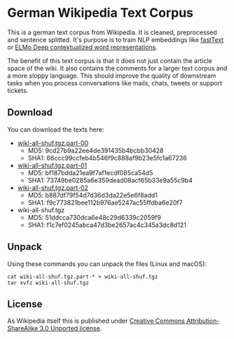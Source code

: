 # German Wikipedia Text Corpus
This is a german text corpus from Wikipedia. It is cleaned, preprocessed and sentence splitted. It's purpose is to train NLP embeddings like [fastText](https://fasttext.cc/) or [ELMo Deep contextualized word representations](https://allennlp.org/elmo).

The benefit of this text corpus is that it does not just contain the article space of the wiki. It also contains the comments for a larger text corpus and a more sloppy language. This should improve the quality of downstream tasks when you process conversations like mails, chats, tweets or support tickets.

## Download
You can download the texts here: 
- [wiki-all-shuf.tgz.part-00](https://github.com/t-systems-on-site-services-gmbh/german-wikipedia-text-corpus/releases/download/files_2/wiki-all-shuf.tgz.part-00)
  - MD5: 9cd27b9a22ee4de391435b4bcbb30428 
  - SHA1: 66ccc99ccfeb4b546f9c888af9b23e5fc1a67236
- [wiki-all-shuf.tgz.part-01](https://github.com/t-systems-on-site-services-gmbh/german-wikipedia-text-corpus/releases/download/files_2/wiki-all-shuf.tgz.part-01) 
  - MD5: bf187bdda21ea9f7af1ecdf085ca54d5 
  - SHA1: 73749be0285a6e359dead08acf65b33e9a55c9b4
- [wiki-all-shuf.tgz.part-02](https://github.com/t-systems-on-site-services-gmbh/german-wikipedia-text-corpus/releases/download/files_2/wiki-all-shuf.tgz.part-02) 
  - MD5: b887df79f54d7d36d3da22e5e6f8add1 
  - SHA1: f9c773821bee112b976ae5247ac55ffdba6e20f7
- wiki-all-shuf.tgz 
  - MD5: 51ddcca730dca6e48c29d6339c2059f9 
  - SHA1: f1c7ef0245abca47d3be2657ac4c345a3dc8d121

## Unpack
Using these commands you can unpack the files (Linux and macOS):
```
cat wiki-all-shuf.tgz.part-* > wiki-all-shuf.tgz
tar xvfz wiki-all-shuf.tgz
```

## License
As Wikipedia itself this is published under [Creative Commons Attribution-ShareAlike 3.0 Unported license](https://de.wikipedia.org/wiki/Wikipedia:Lizenzbestimmungen_Creative_Commons_Attribution-ShareAlike_3.0_Unported). 
